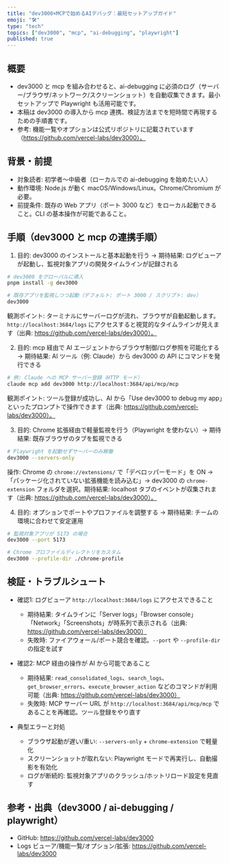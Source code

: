 ```yaml
---
title: "dev3000×MCPで始めるAIデバッグ：最短セットアップガイド"
emoji: "🛠️"
type: "tech"
topics: ["dev3000", "mcp", "ai-debugging", "playwright"]
published: true
---
```


## 概要
- dev3000 と mcp を組み合わせると、ai-debugging に必須のログ（サーバー/ブラウザ/ネットワーク/スクリーンショット）を自動収集できます。最小セットアップで Playwright も活用可能です。
- 本稿は dev3000 の導入から mcp 連携、検証方法までを短時間で再現するための手順書です。
- 参考: 機能一覧やオプションは公式リポジトリに記載されています（https://github.com/vercel-labs/dev3000）。

## 背景・前提
- 対象読者: 初学者〜中級者（ローカルでの ai-debugging を始めたい人）
- 動作環境: Node.js が動く macOS/Windows/Linux。Chrome/Chromium が必要。
- 前提条件: 既存の Web アプリ（ポート 3000 など）をローカル起動できること。CLI の基本操作が可能であること。

## 手順（dev3000 と mcp の連携手順）
1. 目的: dev3000 のインストールと基本起動を行う → 期待結果: ログビューアが起動し、監視対象アプリの開発タイムラインが記録される

```bash
# dev3000 をグローバルに導入
pnpm install -g dev3000

# 既存アプリを監視しつつ起動（デフォルト: ポート 3000 / スクリプト: dev）
dev3000
```

観測ポイント: ターミナルにサーバーログが流れ、ブラウザが自動起動します。`http://localhost:3684/logs` にアクセスすると視覚的なタイムラインが見えます（出典: https://github.com/vercel-labs/dev3000）。

2. 目的: mcp 経由で AI エージェントからブラウザ制御/ログ参照を可能化する → 期待結果: AI ツール（例: Claude）から dev3000 の API にコマンドを発行できる

```bash
# 例: Claude への MCP サーバー登録（HTTP モード）
claude mcp add dev3000 http://localhost:3684/api/mcp/mcp
```

観測ポイント: ツール登録が成功し、AI から「Use dev3000 to debug my app」といったプロンプトで操作できます（出典: https://github.com/vercel-labs/dev3000）。

3. 目的: Chrome 拡張経由で軽量監視を行う（Playwright を使わない）→ 期待結果: 既存ブラウザのタブを監視できる

```bash
# Playwright を起動せずサーバーのみ稼働
dev3000 --servers-only
```

操作: Chrome の `chrome://extensions/` で「デベロッパーモード」を ON → 「パッケージ化されていない拡張機能を読み込む」→ dev3000 の `chrome-extension` フォルダを選択。期待結果: localhost タブのイベントが収集されます（出典: https://github.com/vercel-labs/dev3000）。

4. 目的: オプションでポートやプロファイルを調整する → 期待結果: チームの環境に合わせて安定運用

```bash
# 監視対象アプリが 5173 の場合
dev3000 --port 5173

# Chrome プロファイルディレクトリをカスタム
dev3000 --profile-dir ./chrome-profile
```

## 検証・トラブルシュート
- 確認1: ログビューア `http://localhost:3684/logs` にアクセスできること
  - 期待結果: タイムラインに「Server logs」「Browser console」「Network」「Screenshots」が時系列で表示される（出典: https://github.com/vercel-labs/dev3000）
  - 失敗時: ファイアウォール/ポート競合を確認。`--port` や `--profile-dir` の指定を試す

- 確認2: MCP 経由の操作が AI から可能であること
  - 期待結果: `read_consolidated_logs`、`search_logs`、`get_browser_errors`、`execute_browser_action` などのコマンドが利用可能（出典: https://github.com/vercel-labs/dev3000）
  - 失敗時: MCP サーバー URL が `http://localhost:3684/api/mcp/mcp` であることを再確認。ツール登録をやり直す

- 典型エラーと対処
  - ブラウザ起動が遅い/重い: `--servers-only` + `chrome-extension` で軽量化
  - スクリーンショットが取れない: Playwright モードで再実行し、自動撮影を有効化
  - ログが断続的: 監視対象アプリのクラッシュ/ホットリロード設定を見直す

## 参考・出典（dev3000 / ai-debugging / playwright）
- GitHub: https://github.com/vercel-labs/dev3000
- Logs ビューア/機能一覧/オプション/拡張: https://github.com/vercel-labs/dev3000
